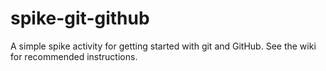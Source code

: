 spike-git-github
================

A simple spike activity for getting started with git and GitHub.  See the wiki for recommended instructions.
